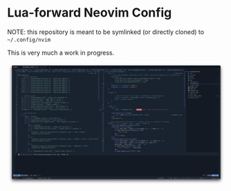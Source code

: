 # Lua-forward Neovim Config

NOTE: this repository is meant to be symlinked (or directly cloned) to `~/.config/nvim`

This is very much a work in progress.

![neovim configuration](./screenshots/neovim-config%20-%20CleanShot%202022-12-30%20at%2015.41.38%402x.png)
